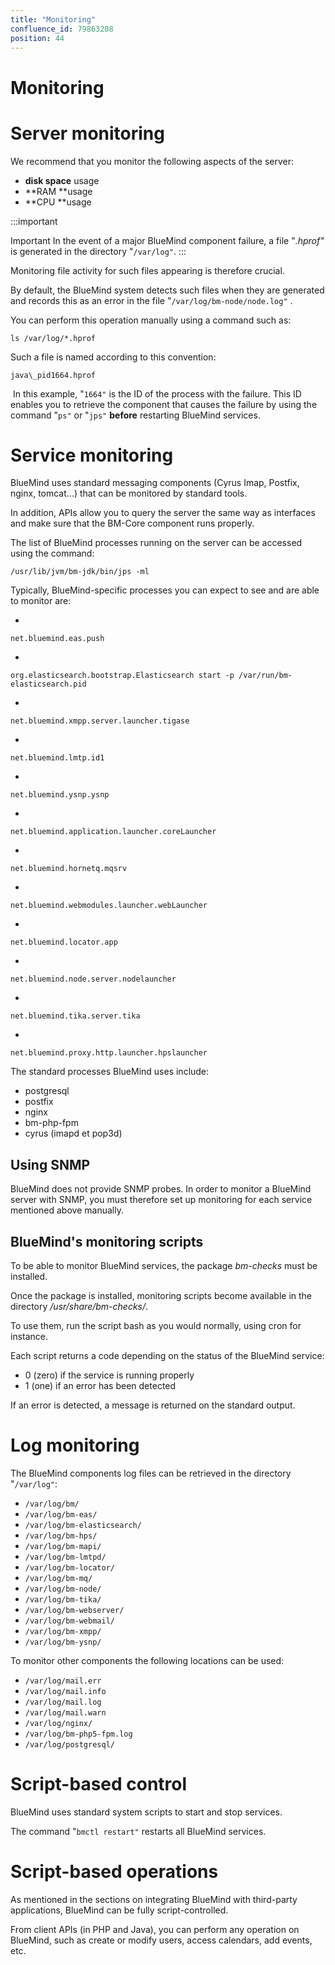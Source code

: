 ```yaml
---
title: "Monitoring"
confluence_id: 79863208
position: 44
---
```

# Monitoring


# Server monitoring

We recommend that you monitor the following aspects of the server:

- **disk space** usage
- **RAM **usage
- **CPU **usage

:::important

Important
In the event of a major BlueMind component failure, a file "*.hprof"* is generated in the directory "`/var/log"`.
:::

Monitoring file activity for such files appearing is therefore crucial.

By default, the BlueMind system detects such files when they are generated and records this as an error in the file "`/var/log/bm-node/node.log"` .


You can perform this operation manually using a command such as:


```
ls /var/log/*.hprof
```


Such a file is named according to this convention:

```
java\_pid1664.hprof
```

 In this example, "`1664"` is the ID of the process with the failure. This ID enables you to retrieve the component that causes the failure by using the command "`ps"` or "`jps"` **before** restarting BlueMind services. 

# Service monitoring

BlueMind uses standard messaging components (Cyrus Imap, Postfix, nginx, tomcat...) that can be monitored by standard tools.

In addition, APIs allow you to query the server the same way as interfaces and make sure that the BM-Core component runs properly.

The list of BlueMind processes running on the server can be accessed using the command:


```
/usr/lib/jvm/bm-jdk/bin/jps -ml
```


Typically, BlueMind-specific processes you can expect to see and are able to monitor are:

- 
`net.bluemind.eas.push`

- 
`org.elasticsearch.bootstrap.Elasticsearch start -p /var/run/bm-elasticsearch.pid`

- 
`net.bluemind.xmpp.server.launcher.tigase`

- 
`net.bluemind.lmtp.id1`

- 
`net.bluemind.ysnp.ysnp`

- 
`net.bluemind.application.launcher.coreLauncher`

- 
`net.bluemind.hornetq.mqsrv`

- 
`net.bluemind.webmodules.launcher.webLauncher`

- 
`net.bluemind.locator.app`

- 
`net.bluemind.node.server.nodelauncher`

- 
`net.bluemind.tika.server.tika`

- 
`net.bluemind.proxy.http.launcher.hpslauncher`


The standard processes BlueMind uses include:

- postgresql
- postfix
- nginx
- bm-php-fpm
- cyrus (imapd et pop3d)


## Using SNMP

BlueMind does not provide SNMP probes. In order to monitor a BlueMind server with SNMP, you must therefore set up monitoring for each service mentioned above manually.

## BlueMind's monitoring scripts

To be able to monitor BlueMind services, the package *bm-checks* must be installed.

Once the package is installed, monitoring scripts become available in the directory */usr/share/bm-checks/*.

To use them, run the script bash as you would normally, using cron for instance.

Each script returns a code depending on the status of the BlueMind service:

- 0 (zero) if the service is running properly
- 1 (one) if an error has been detected


If an error is detected, a message is returned on the standard output.

# Log monitoring

The BlueMind components log files can be retrieved in the directory "`/var/log"`:

- `/var/log/bm/`
- `/var/log/bm-eas/`
- `/var/log/bm-elasticsearch/`
- `/var/log/bm-hps/`
- `/var/log/bm-mapi/`
- `/var/log/bm-lmtpd/`
- `/var/log/bm-locator/`
- `/var/log/bm-mq/`
- `/var/log/bm-node/`
- `/var/log/bm-tika/`
- `/var/log/bm-webserver/`
- `/var/log/bm-webmail/`
- `/var/log/bm-xmpp/`
- `/var/log/bm-ysnp/`


To monitor other components the following locations can be used:

- `/var/log/mail.err`
- `/var/log/mail.info`
- `/var/log/mail.log`
- `/var/log/mail.warn`
- `/var/log/nginx/`
- `/var/log/bm-php5-fpm.log`
- `/var/log/postgresql/`


# Script-based control

BlueMind uses standard system scripts to start and stop services.

The command "`bmctl restart"` restarts all BlueMind services.

# Script-based operations

As mentioned in the sections on integrating BlueMind with third-party applications, BlueMind can be fully script-controlled.

From client APIs (in PHP and Java), you can perform any operation on BlueMind, such as create or modify users, access calendars, add events, etc. 


